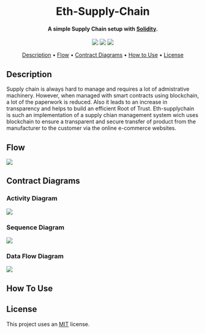 <h1 align="center">
  <br>
  Eth-Supply-Chain
  <br>
</h1>

<h4 align="center">A simple Supply Chain setup with <a href="https://docs.soliditylang.org/en/v0.8.4/" target="_blank">Solidity</a>.</h4>

<p align="center">
  <a >
    <img src="https://img.shields.io/badge/dependencies-up%20to%20date-brightgreen.svg">
       
  </a>
  <a href="https://github.com/rishav4101/eth-supplychain-dapp/issues"><img src="https://img.shields.io/github/issues/rishav4101/eth-supplychain-dapp.svg"></a>
  
  <a href="https://opensource.org/licenses/MIT">
    <img src="https://img.shields.io/badge/license-MIT-green.svg">
  </a>
</p>

<p align="center">
  <a href="#description">Description</a> •
  <a href="#flow">Flow</a> •
  <a href="#contract-diagrams">Contract Diagrams</a> •
  <a href="#how-to-use">How to Use</a> •
  <a href="#license">License</a>
</p>

## Description
Supply chain is always hard to manage and requires a lot of admistrative machinery. However, when managed with smart contracts using blockchain, a lot of the paperwork is reduced.
Also it leads to an increase in transparency and helps to build an efficient Root of Trust. Eth-supplychain is such an implementation of a supply chian management system wich uses 
blockchain to ensure a transparent and secure transfer of product from the manufacturer to the customer via the online e-commerce websites.

## Flow
<p align="centre">
  <a>
    <img src="https://github.com/rishav4101/eth-supplychain-dapp/blob/main/images/flow.jpeg?raw=true">
  </a>
</p>

## Contract Diagrams
### Activity Diagram
<p align="centre">
  <a>
    <img src="https://github.com/rishav4101/eth-supplychain-dapp/blob/main/images/activitydiagram.png?raw=true">
  </a>
</p>
<h3> Sequence Diagram</h3>
<p align="centre">
  <a>
    <img src="https://github.com/rishav4101/eth-supplychain-dapp/blob/main/images/sequencediagram.png?raw=true">
  </a>
</p>
<h3> Data Flow Diagram </h3>
<p align="centre">
  <a>
    <img src="https://github.com/rishav4101/eth-supplychain-dapp/blob/main/images/dataflow.png?raw=true">
  </a>
</p>

## How To Use

## License
This project uses an [MIT](https://opensource.org/licenses/MIT) license.
